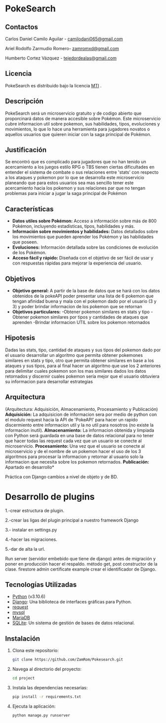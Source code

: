 # PokeSearch

## Contactos

Carlos Daniel Camilo Aguilar - camilodani065@gmail.com

Ariel Rodolfo Zarmudio Romero- zamromxd@gmail.com

Humberto Cortez Vázquez - tejedordealas@gmail.com

## Licencia

PokeSearch es distribuido bajo la licencia [MTI](https://es.wikipedia.org/wiki/Licencia_MIT) .

## Descripción

PokeSearch será un microservicio gratuito y de codigo abierto que proporcinará datos de manera accesible sobre Pokémon. Este microservicio cubre informacion util sobre pokemon, sus habilidades, tipos, evoluciones y movimientos, lo que lo hace una herramienta para jugadores novatos o aquellos usuarios que quieren iniciar con la saga principal de Pokémon.

## Justificación

Se encontró que es complicado para jugadores que no han tenido un acercamiento a los juegos estilo RPG o TBS tienen ciertas dificultades en entender el sistema de combate o sus relaciones entre 'stats' con respecto a los ataques y pokemon por lo que se desarrolla este microservicio planeando que para estos usuarios sea mas sencillo tener este acercamiento hacia los pokemon y sus relaciones par que no tengan problemas para iniciar a jugar la saga principal de Pokémon

## Características

- **Datos utiles sobre Pokémon:** Acceso a información sobre más de 800 Pokémon, incluyendo estadísticas, tipos, habilidades y más.
- **Información sobre movimientos y habilidades:** Datos detallados sobre los movimientos que pueden aprender los Pokémon y las habilidades que poseen.
- **Evoluciones:** Información detallada sobre las condiciones de evolución de los Pokémon.
- **Acceso fácil y rápido:** Diseñada con el objetivo de ser fácil de usar y con respuestas rápidas para mejorar la experiencia del usuario.

## Objetivos

- **Objetivo general:** A partir de la base de datos que se hará con los datos obtenidos de la pokeAPI poder presentar una lista de 6 pokemon que tengan afinidad buena y mala con el pokemon dado por el usuario (3 y 3) y poder brindar informacion de los pokemon que se retornan
- **Objetivos particulares:**
  -Obtener pokemon similares en stats y tipo
  -Obtener pokemon similares por tipos y cantidades de ataques que aprenden
  -Brindar informacion UTIL sobre los pokemon retornados

## Hipotesis

Dadas las stats, tipo, cantidad de ataques y sus tipos del pokemon dado por el usuario desarrollar un algoritmo que permita obtener pokemones similares en stats y tipo, otro que permita obtener similares en base a los ataques y sus tipos, para al final hacer un algoritmo que use los 2 anteriores para delimitar cuales pokemon son los mas similares dados los datos retornados y discernir cuales pokemon sería mejor que el usuario obtuviera su informacion para desarrollar estrategias

## Arquitectura

(Arquitectura: Adquisición, Almacenamiento, Procesamiento y Publicación)
**Adquisición:** La adquisicion de informacion sera por medio de python con el modulo request hacia la API de 'PokeAPI' para hacer un rapido discermiento entre informacion util y la no util para nosotros (no existe la informacion inutil).
**Almacenamiento:** La informacion obtenida y limpiada con Python será guardada en una base de datos relacional para no tener que hacer todas las request cada vez que un usuario se conecte al microservicio.
**Procesamiento:** Una vez que el usuario se conecte al microservicio y de el nombre de un pokemon hacer el uso de los 3 algoritmos para procesar la informacion y retornar al usuario solo la informacion que necesita sobre los pokemon retornados.
**Publicación:** Apartado en desarrollo\*

Práctica con Django
cambios a nivel de objeto y de BD.
# Desarrollo de plugins

1.-crear estructura de plugin.

2.-crear las ligas del plugin principal a nuestro framework Django

3.- instalar en settings.py

4.-hacer las migraciones.

5.-dar de alta la url.

Run server (servidor embebido que tiene de django)
antes de migración y poner en producción hacer el respaldo.
método get, post constructor de la clase.
firestore admin certificate example crear el identificador de Django.

## Tecnologías Utilizadas

- [Python](https://docs.python.org/release/3.10.6/) (v3.10.6)
- [Django](https://www.djangoproject.com/): Una biblioteca de interfaces gráficas para Python.
- [request](https://requests.readthedocs.io/en/latest/)
- [mysql](https://dev.mysql.com/doc/connector-python/en/)
- [MariaDB](https://mariadb.com/kb/en/documentation/)
- [SQLite](https://www.sqlite.org/):  Un sistema de gestión de bases de datos relacional.

## Instalación

1. Clona este repositorio:
    ```bash
    git clone https://github.com/ZamRom/Pokesearch.git
    ```

2. Navega al directorio del proyecto:
    ```bash
    cd project
    ```

3. Instala las dependencias necesarias:
    ```bash
    pip install -r requirements.txt
    ```

4. Ejecuta la aplicación:
    ```bash
    python manage.py runserver
    ```
